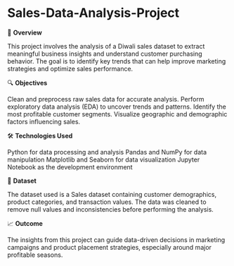 # Sales-Data-Analysis-Project

📌 **Overview**

This project involves the analysis of a Diwali sales dataset to extract meaningful business insights and understand customer purchasing behavior. The goal is to identify key trends that can help improve marketing strategies and optimize sales performance.

🔍 **Objectives**

Clean and preprocess raw sales data for accurate analysis.
Perform exploratory data analysis (EDA) to uncover trends and patterns.
Identify the most profitable customer segments.
Visualize geographic and demographic factors influencing sales.

🛠️ **Technologies Used**

Python for data processing and analysis
Pandas and NumPy for data manipulation
Matplotlib and Seaborn for data visualization
Jupyter Notebook as the development environment

📂 **Dataset**

The dataset used is a Sales dataset containing customer demographics, product categories, and transaction values. The data was cleaned to remove null values and inconsistencies before performing the analysis.

📈 **Outcome**

The insights from this project can guide data-driven decisions in marketing campaigns and product placement strategies, especially around major profitable seasons.
